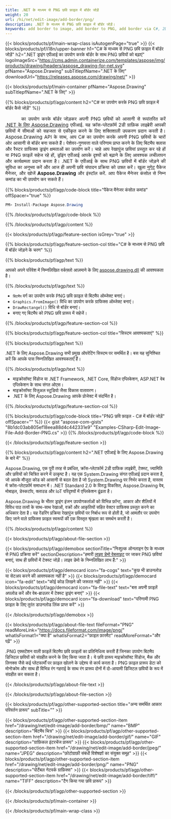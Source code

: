 ```yaml
---
title: .NET के माध्यम से PNG छवि फ़ाइल में बॉर्डर जोड़ें
weight: 20
url: /hi/net/edit-image/add-border/png/
description: .NET के माध्यम से PNG छवि फ़ाइल में बॉर्डर जोड़ें।
keywords: add border to image, add border to PNG, add border via C#, 2D graphics, drawing API, edit bitmap C#, Drawing .NET के लिए, save bitmap, save PNG image, cross-platform 2D graphic library, Bitmap class, raster graphics drawing, draw border, rendering raster images, PNG image file
---
```


{{< blocks/products/pf/main-wrap-class isAutogenPage="true" >}}
{{< blocks/products/pf/i18n/upper-banner h1="C# के माध्यम से PNG छवि फ़ाइल में बॉर्डर जोड़ें" h2=".NET ड्राइंग एपीआई का उपयोग करके बॉर्डर के साथ PNG छवियों को बढ़ाएं" logoImageSrc="https://cms.admin.containerize.com/templates/aspose/img/products/drawing/headers/aspose_drawing-for-net.svg" pfName="Aspose.Drawing" subTitlepfName=".NET के लिए" downloadUrl="https://releases.aspose.com/drawing/net/" >}}

{{< blocks/products/pf/main-container pfName="Aspose.Drawing" subTitlepfName=".NET के लिए" >}}


{{% blocks/products/pf/agp/content h2="C# का उपयोग करके PNG छवि फ़ाइल में बॉर्डर कैसे जोड़ें" %}}

<p align="justify" style="text-indent:50px;font-size:15px;">
का उपयोग करके बॉर्डर जोड़कर अपनी PNG छवियों को आसानी से रूपांतरित करें <a href="https://products.aspose.com/drawing/net">.NET के लिए Aspose.Drawing</a> एपीआई. यह क्रॉस-प्लेटफ़ॉर्म 2डी ग्राफ़िक लाइब्रेरी आपकी छवियों में सीमाओं को सहजता से एकीकृत करने के लिए शक्तिशाली उपकरण प्रदान करती है। Aspose.Drawing API के साथ, आप C# का उपयोग करके अपनी PNG छवियों के चारों ओर आसानी से बॉर्डर बना सकते हैं। पेशेवर-गुणवत्ता वाले परिणाम प्राप्त करने के लिए बिटमैप क्लास और रैस्टर ग्राफिक्स ड्राइंग क्षमताओं का उपयोग करें। चाहे आप रेखापुंज छवियां प्रस्तुत कर रहे हों या PNG फ़ाइलें सहेज रहे हों, ड्रॉइंग एपीआई आपके दृश्यों को बढ़ाने के लिए आवश्यक लचीलापन और कार्यक्षमता प्रदान करता है। .NET के एपीआई के साथ PNG छवियों में बॉर्डर जोड़ने की सुविधा का अनुभव करें और आज ही अपनी छवि संपादन प्रक्रिया को उन्नत करें। खुला <a href="https://www.nuget.org/packages/aspose.drawing">नुगेट</a> पैकेज मैनेजर, और खोजें <b>Aspose.Drawing</b> और इंस्टॉल करें. आप पैकेज मैनेजर कंसोल से निम्न कमांड का भी उपयोग कर सकते हैं।</p>

{{% blocks/products/pf/agp/code-block title="पैकेज मैनेजर कंसोल कमांड" offSpacer="true" %}}
```cs
PM> Install-Package Aspose.Drawing
```
{{% /blocks/products/pf/agp/code-block %}}

{{% /blocks/products/pf/agp/content %}}


{{< blocks/products/pf/agp/feature-section isGrey="true" >}}

{{% blocks/products/pf/agp/feature-section-col title="C# के माध्यम से PNG छवि में बॉर्डर जोड़ने के चरण" %}}

{{% blocks/products/pf/agp/text %}}

आपको अपने परिवेश में निम्नलिखित वर्कफ़्लो आज़माने के लिए [aspose.drawing.dll](https://downloads.aspose.com/drawing/net) की आवश्यकता है।

{{% /blocks/products/pf/agp/text %}}

+ `बिटमैप` वर्ग का उपयोग करके PNG छवि फ़ाइल से बिटमैप ऑब्जेक्ट बनाएं।
+ `Graphics.FromImage()` विधि का उपयोग करके ग्राफिक्स ऑब्जेक्ट बनाएं।
+ `DrawRectangel()` विधि से बॉर्डर बनाएं।
+ बनाए गए बिटमैप को PNG छवि प्रारूप में सहेजें।

{{% /blocks/products/pf/agp/feature-section-col %}}

{{% blocks/products/pf/agp/feature-section-col title="सिस्टम आवश्यकताएं" %}}

{{% blocks/products/pf/agp/text %}}

.NET के लिए Aspose.Drawing सभी प्रमुख ऑपरेटिंग सिस्टम पर समर्थित है। बस यह सुनिश्चित करें कि आपके पास निम्नलिखित आवश्यकताएँ हैं।

{{% /blocks/products/pf/agp/text %}}

- माइक्रोसॉफ्ट विंडोज या .NET Framework, .NET Core, विंडोज एप्लिकेशन, ASP.NET वेब एप्लिकेशन के साथ संगत ओएस।
- माइक्रोसॉफ्ट विजुअल स्टूडियो जैसा विकास वातावरण।
- .NET के लिए Aspose.Drawing आपके प्रोजेक्ट में संदर्भित है।

{{% /blocks/products/pf/agp/feature-section-col %}}

{{% blocks/products/pf/agp/code-block title="PNG छवि फ़ाइल - C# में बॉर्डर जोड़ें" offSpacer="" %}}
{{< gist "aspose-com-gists" "8b1dc03ab805ef18eea88d4c442331e9" "Examples-CSharp-Edit-Image-File-Add-Border-PNG.cs" >}}
{{% /blocks/products/pf/agp/code-block %}}

{{< /blocks/products/pf/agp/feature-section >}}


<!-- aboutfile Starts -->

{{% blocks/products/pf/agp/content h2=".NET एपीआई के लिए Aspose.Drawing के बारे में" %}}

Aspose.Drawing, एक पूरी तरह से प्रबंधित, क्रॉस-प्लेटफॉर्म 2डी ग्राफिक लाइब्रेरी, टेक्स्ट, ज्यामिति और छवियों को चित्रित करने में उत्कृष्ट है। यह एक System.Drawing संगत एपीआई प्रदान करता है, जो आपके मौजूदा कोड को आसानी से बदल देता है जो System.Drawing पर निर्भर करता है, वास्तव में क्रॉस-प्लेटफ़ॉर्म समाधान में। .NET Standard 2.0 के विरुद्ध विकसित, Aspose.Drawing वेब, मोबाइल, डेस्कटॉप, क्लाउड और IoT परिदृश्यों में एप्लिकेशन ढूंढता है।

Aspose.Drawing के भीतर ड्राइंग इंजन उपयोगकर्ताओं को विभिन्न फ़ॉन्ट, आकार और शैलियों में विविध पाठ तत्वों के साथ-साथ रेखाओं, वक्रों और आकृतियों सहित वेक्टर ग्राफिक्स प्रस्तुत करने का अधिकार देता है। यह रेंडरिंग प्रक्रिया रेखापुंज छवियों पर निर्बाध रूप से होती है, जो आमतौर पर उपयोग किए जाने वाले ग्राफिक्स फ़ाइल स्वरूपों की एक विस्तृत श्रृंखला का समर्थन करती है।

{{% /blocks/products/pf/agp/content %}}


{{< blocks/products/pf/agp/about-file-section >}}

{{< blocks/products/pf/agp/demobox sectionTitle="निःशुल्क ऑनलाइन ऐप के माध्यम से PNG प्रक्रिया करें" sectionDescription="हमारी [लाइव डेमो वेबसाइट](https://products.aspose.app/drawing) पर जाकर PNG छवियां बनाएं, साथ ही छवियों में टेक्स्ट जोड़ें। लाइव डेमो के निम्नलिखित लाभ हैं:" >}}

{{< blocks/products/pf/agp/democard icon="fa-cogs" text="कुछ भी डाउनलोड या सेटअप करने की आवश्यकता नहीं है" >}}
{{< blocks/products/pf/agp/democard icon="fa-edit" text="कोई कोड लिखने की जरूरत नहीं" >}}
{{< blocks/products/pf/agp/democard icon="fa-file-text" text="बस अपनी फ़ाइलें अपलोड करें और वेब-ब्राउज़र में टेक्स्ट ड्राइंग बनाएं" >}}
{{< blocks/products/pf/agp/democard icon="fa-download" text="परिणामी PNG फ़ाइल के लिए तुरंत डाउनलोड लिंक प्राप्त करें" >}}

{{< /blocks/products/pf/agp/demobox >}}

{{< blocks/products/pf/agp/about-file-text fileFormat="PNG" readMoreLink="https://docs.fileformat.com/image/png/" whatIsFormat1="क्या है" whatIsFormat2="फ़ाइल फ़ारमैट" readMoreFormat="और पढ़ें" >}}

.PNG एक्सटेंशन वाली फ़ाइलें बिटमैप छवि फ़ाइलों का प्रतिनिधित्व करती हैं जिनका उपयोग बिटमैप डिजिटल छवियों को संग्रहीत करने के लिए किया जाता है। ये छवि प्रारूप माइक्रोसॉफ्ट विंडोज, मैक और लिनक्स जैसे कई प्लेटफार्मों पर फ़ाइल खोलने के उद्देश्य से कार्य करता है। PNG फ़ाइल प्रारूप डेटा को मोनोक्रोम और साथ ही विभिन्न रंग गहराई के साथ रंग प्रारूप दोनों में दो-आयामी डिजिटल छवियों के रूप में संग्रहीत कर सकता है।

{{< /blocks/products/pf/agp/about-file-text >}}

{{< /blocks/products/pf/agp/about-file-section >}}

<!-- aboutfile Ends -->


{{< blocks/products/pf/agp/other-supported-section title="अन्य समर्थित आकार परिवर्तन प्रारूप" subTitle="" >}}

{{< blocks/products/pf/agp/other-supported-section-item href="/drawing/net/edit-image/add-border/bmp/" name="BMP" description="बिटमैप चित्र" >}}
{{< blocks/products/pf/agp/other-supported-section-item href="/drawing/net/edit-image/add-border/gif/" name="GIF" description="ग्राफ़िकल इंटरचेंज प्रारूप" >}}
{{< blocks/products/pf/agp/other-supported-section-item href="/drawing/net/edit-image/add-border/jpeg/" name="JPEG" description="फ़ोटोग्राफ़ी संबंधी विशेषज्ञों का संयुक्त समूह" >}}
{{< blocks/products/pf/agp/other-supported-section-item href="/drawing/net/edit-image/add-border/png/" name="PNG" description="पोर्टेबल नेटवर्क ग्राफ़िक्स" >}}
{{< blocks/products/pf/agp/other-supported-section-item href="/drawing/net/edit-image/add-border/tiff/" name="TIFF" description="टैग किया गया छवि प्रारूप" >}}

{{< /blocks/products/pf/agp/other-supported-section >}}

{{< /blocks/products/pf/main-container >}}

{{< /blocks/products/pf/main-wrap-class >}}
